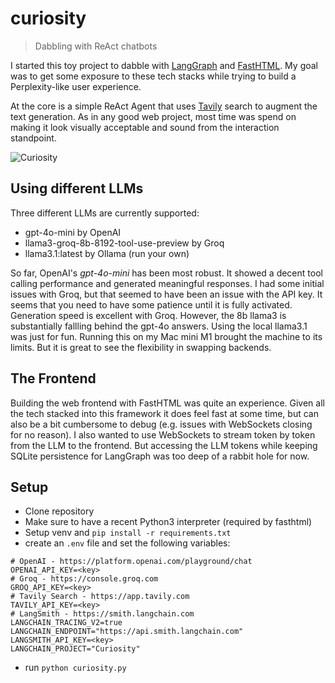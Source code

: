 # curiosity

> Dabbling with ReAct chatbots

I started this toy project to dabble with [LangGraph](https://langchain-ai.github.io/langgraph/) and [FastHTML](https://fastht.ml). My goal was to get some exposure to these tech stacks while trying to build a Perplexity-like user experience.

At the core is a simple ReAct Agent that uses [Tavily](https://tavily.com) search to augment the text generation. As in any good web project, most time was spend on making it look visually acceptable and sound from the interaction standpoint.

![Curiosity](https://github.com/user-attachments/assets/e85e68c7-8913-462e-876a-77cbd2b489ba)

## Using different LLMs

Three different LLMs are currently supported:
- gpt-4o-mini by OpenAI
- llama3-groq-8b-8192-tool-use-preview by Groq
- llama3.1:latest by Ollama (run your own)

So far, OpenAI's *gpt-4o-mini* has been most robust. It showed a decent tool calling performance and generated meaningful responses. I had some initial issues with Groq, but that seemed to have been an issue with the API key. It seems that you need to have some patience until it is fully activated. Generation speed is excellent with Groq. However, the 8b llama3 is substantially fallling behind the gpt-4o answers. Using the local llama3.1 was just for fun. Running this on my Mac mini M1 brought the machine to its limits. But it is great to see the flexibility in swapping backends.

## The Frontend

Building the web frontend with FastHTML was quite an experience. Given all the tech stacked into this framework it does feel fast at some time, but can also be a bit cumbersome to debug (e.g. issues with WebSockets closing for no reason). I also wanted to use WebSockets to stream token by token from the LLM to the frontend. But accessing the LLM tokens while keeping SQLite persistence for LangGraph was too deep of a rabbit hole for now.

## Setup
- Clone repository
- Make sure to have a recent Python3 interpreter (required by fasthtml)
- Setup venv and `pip install -r requirements.txt`
- create an `.env` file and set the following variables:
```
# OpenAI - https://platform.openai.com/playground/chat
OPENAI_API_KEY=<key>
# Groq - https://console.groq.com
GROQ_API_KEY=<key>
# Tavily Search - https://app.tavily.com
TAVILY_API_KEY=<key>
# LangSmith - https://smith.langchain.com
LANGCHAIN_TRACING_V2=true
LANGCHAIN_ENDPOINT="https://api.smith.langchain.com"
LANGSMITH_API_KEY=<key>
LANGCHAIN_PROJECT="Curiosity"
```
- run `python curiosity.py`
